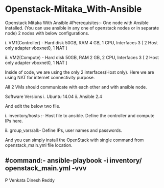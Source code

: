 # Openstack-Mitaka_With-Ansible
Openstack Mitaka With Ansible
#Prerequisites:-
One node with Ansible installed. (You can use ansible in any one of openstack nodes or in separate node)
2 nodes with below configurations.

i. VM1(Controller) - Hard disk 50GB, RAM 4 GB, 1 CPU, Interfaces 3 ( 2 Host only adapter vboxnet0, 1 NAT )

ii. VM2(Compute) - Hard disk 50GB, RAM 2 GB, 2 CPU, Interfaces 3 ( 2 Host only adapter vboxnet0, 1 NAT )

Inside of code, we are using the only 2 interfaces(Host only). Here we are using NAT for internet connectivity purpose.

All 2 VMs should communicate with each other and with ansible node.

Software Versions
i. Ubuntu 14.04
ii. Ansible 2.4
   
And edit the below two file.

i. inventory/hosts :- Host file to ansible. Define the controller and compute IPs here.

ii. group_vars/all:- Define IPs, user names and passwords. 

And you can simply install the OpenStack with single command from openstack_main.yml file location.

#command:-
ansible-playbook -i inventory/ openstack_main.yml -vvv
--------------------------------------------------------
P Venkata Dinesh Reddy

